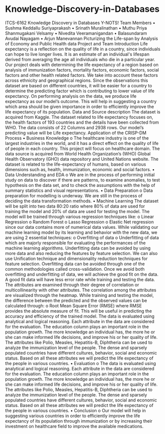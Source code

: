 # Knowledge-Discovery-in-Databases
ITCS-6162 Knowledge Discovery in Databases
Y-NOTS!
Team Members
•	Sushma Keddallu Suriyaprakash
•	Srinath Muralinathan
•	Muthu Priya Shanmugakani Velsamy
•	Nivedita Veeramanigandan
•	Balasundaram Avudai Nayagam
•	Arjun Manevannan
Picturizing the Life-span by Analysis of Economy and Public Health data
Project and Team Introduction
Life expectancy is a reflection on the quality of life in a country, since individuals can hope to live longer lives. It is an estimate of an individual's lifespan derived from averaging the age all individuals who die in a particular year. Our project deals with determining the life expectancy of a region based on analysis of immunization factors, mortality factors, economic factors, social factors and other health related factors. We take into account these factors across ethnicity and geographical regions. Since the observations this dataset are based on different countries, it will be easier for a country to determine the predicting factor which is contributing to lower value of life expectancy. On performing analysis on the data, we produce life expectancy as our model’s outcome. This will help in suggesting a country which area should be given importance in order to efficiently improve the life expectancy of its population.
Data and Source description
The dataset is acquired from Kaggle. The dataset related to life expectancy focuses on, the health factors of 193 countries and the details have been collected from WHO. The data consists of 22 Columns and 2938 rows. Our model’s predicting value will be Life expectancy.
Application of the CRISP-DM Process
•	Business Knowledge
o	The healthcare industry is one of the largest industries in the world, and it has a direct effect on the quality of life of people in each country. This project will focus on healthcare domain. The data source is acquired from World Health Organization’s (WHO) Global Health Observatory (GHO) data repository and United Nations website. The dataset is related to the life-expectancy of humans, based on various dimensions such as, health, immunization, economic and social factors.
•	Data Understanding and EDA
o	We are in the process of performing initial study on data to discover if there are patterns, to examine anomalies, to test hypothesis on the data set, and to check the assumptions with the help of summary statistics and visual representations.
•	Data Preparation
o	Data preparation for modelling is underway. We are still in the process of deciding the data transformation methods.
•	Machine Learning
The dataset will be split into two data 80:20 ratio where 80% of data are used for training the model and 20% of data are used for testing the model. The model will be trained through various regression techniques like:
o	Linear Regression
o	Random Forest
o	Lasso Regression
o	Elastic Net regression
since our data contains more of numerical data values. While validating our machine learning model by its learning and behavior with the new data, we are using 2 essential techniques:
o	Overfitting of data
o	Underfitting of data
which are majorly responsible for evaluating the performances of the machine learning algorithms. Underfitting data can be avoided by using more data and also reducing the features by feature selection. We can also use Unification technique and dimensionality reduction techniques for feature selection. Overfitting data can be avoided through one of the common methodologies called cross-validation. Once we avoid both overfitting and underfitting of data, we will achieve the good fit on the data. A good fit data will have less error rate while training and testing the data.
The attributes are examined through their degree of correlation or multicollinearity with other attributes. The correlation among the attributes are visualized through the heatmap. While training and testing the model, the difference between the predicted and the observed values can be calculated through:
o	Root Mean Square Error (RMSE)
where RMSE provides the absolute measure of fit. This will be useful in predicting the accuracy and efficiency of the trained model.
The data is evaluated using analytical and logical reasoning. Each attribute in the data are considered for the evaluation. The education column plays an important role in the population growth. The more knowledge an individual has, the more he or she can make informed life decisions, and improve his or her quality of life.
The attributes like Polio, Measles, Hepatitis-B, Diphtheria can be used to analyze the immunization level of the people. The dense and sparsely populated countries have different cultures, behavior, social and economic status. Based on all these attributes we will predict the life expectancy of the people in various countries.
•	Evaluation
o	The data is evaluated using analytical and logical reasoning. Each attribute in the data are considered for the evaluation. The education column plays an important role in the population growth. The more knowledge an individual has, the more he or she can make informed life decisions, and improve his or her quality of life. The attributes like Polio, Measles, Hepatitis-B, Diphtheria can be used to analyze the immunization level of the people. The dense and sparsely populated countries have different cultures, behavior, social and economic status. Based on all these attributes we will predict the life expectancy of the people in various countries.
•	Conclusion
o	Our model will help in suggesting various countries in order to efficiently improve the life expectancy of its population through immunization or by increasing their investment on healthcare field to improve the available medications.



